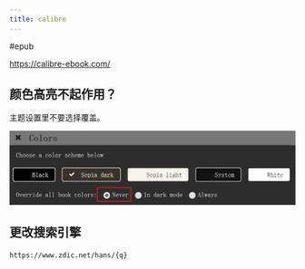```yaml
---
title: calibre
---
```


#epub 

https://calibre-ebook.com/

## 颜色高亮不起作用？

主题设置里不要选择覆盖。

![Pasted image 20211205145341](../../assets/Pasted%20image%2020211205145341.png)

## 更改搜索引擎

```
https://www.zdic.net/hans/{q}
```